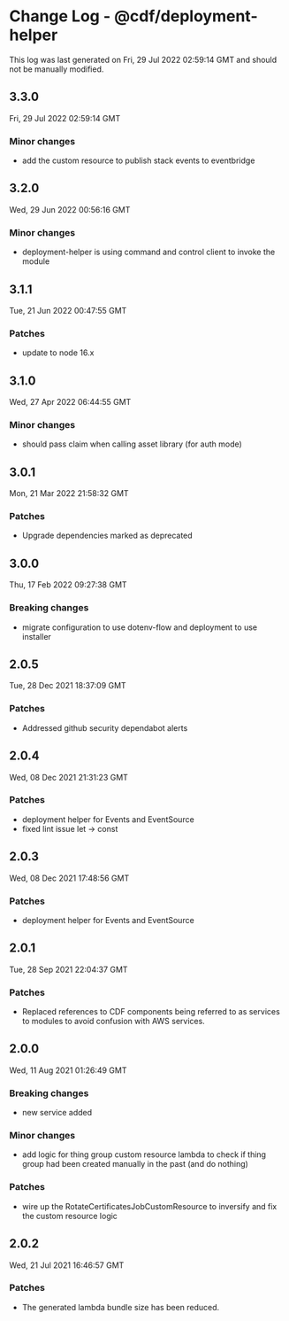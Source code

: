 # Change Log - @cdf/deployment-helper

This log was last generated on Fri, 29 Jul 2022 02:59:14 GMT and should not be manually modified.

## 3.3.0

Fri, 29 Jul 2022 02:59:14 GMT

### Minor changes

- add the custom resource to publish stack events to eventbridge

## 3.2.0

Wed, 29 Jun 2022 00:56:16 GMT

### Minor changes

- deployment-helper is using command and control client to invoke the module

## 3.1.1

Tue, 21 Jun 2022 00:47:55 GMT

### Patches

- update to node 16.x

## 3.1.0

Wed, 27 Apr 2022 06:44:55 GMT

### Minor changes

- should pass claim when calling asset library (for auth mode)

## 3.0.1

Mon, 21 Mar 2022 21:58:32 GMT

### Patches

- Upgrade dependencies marked as deprecated

## 3.0.0

Thu, 17 Feb 2022 09:27:38 GMT

### Breaking changes

- migrate configuration to use dotenv-flow and deployment to use installer

## 2.0.5

Tue, 28 Dec 2021 18:37:09 GMT

### Patches

- Addressed github security dependabot alerts

## 2.0.4

Wed, 08 Dec 2021 21:31:23 GMT

### Patches

- deployment helper for Events and EventSource
- fixed lint issue let -> const

## 2.0.3

Wed, 08 Dec 2021 17:48:56 GMT

### Patches

- deployment helper for Events and EventSource

## 2.0.1

Tue, 28 Sep 2021 22:04:37 GMT

### Patches

- Replaced references to CDF components being referred to as services to modules to avoid confusion with AWS services.

## 2.0.0

Wed, 11 Aug 2021 01:26:49 GMT

### Breaking changes

- new service added

### Minor changes

- add logic for thing group custom resource lambda to check if thing group had been created manually in the past (and do nothing)

### Patches

- wire up the RotateCertificatesJobCustomResource to inversify and fix the custom resource logic

## 2.0.2

Wed, 21 Jul 2021 16:46:57 GMT

### Patches

- The generated lambda bundle size has been reduced.
